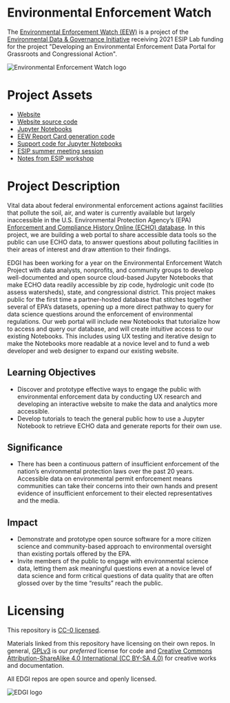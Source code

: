 # Environmental Enforcement Watch
The [Environmental Enforcement Watch (EEW)](https://www.environmentalenforcementwatch.org/) is a project of the [Environmental Data & Governance Initiative](https://envirodatagov.org/) receiving 2021 ESIP Lab funding for the project "Developing an Environmental Enforcement Data Portal for Grassroots and Congressional Action".

![Environmental Enforcement Watch logo](https://www.environmentalenforcementwatch.org/static/bf7ebd06042a6474924e9b35fcf4d374/90171/eew-logo.png)

# Project Assets
* [Website](//environmentalenforcementwatch.org)
* [Website source code](https://github.com/edgi-govdata-archiving/EEW-Website)
* [Jupyter Notebooks](https://github.com/edgi-govdata-archiving/ECHO-Cross-Program)
* [EEW Report Card generation code](https://github.com/edgi-govdata-archiving/EEW-ReportCard-Data)
* [Support code for Jupyter Notebooks](https://github.com/edgi-govdata-archiving/ECHO_modules)
* [ESIP summer meeting session](https://2021esipsummermeeting.sched.com/event/b7bfcfb7b3efd99bd9dedaa8341a2b82)
* [Notes from ESIP workshop](https://docs.google.com/document/d/1xFD8Luv6u34uKQHh48znXWiykcFUiZpKfroBSn-1wls/edit)

# Project Description
Vital data about federal environmental enforcement actions against facilities that pollute the soil, air, and water is currently available but largely inaccessible in the U.S. Environmental Protection Agency’s (EPA) [Enforcement and Compliance History Online (ECHO) database](https://echo.epa.gov/). In this project, we are building a web portal to share accessible data tools so the public can use ECHO data, to answer questions about polluting facilities in their areas of interest and draw attention to their findings.

EDGI has been working for a year on the Environmental Enforcement Watch Project with data analysts, nonprofits, and community groups to develop well-documented and open source cloud-based Jupyter Notebooks that make ECHO data readily accessible by zip code, hydrologic unit code (to assess watersheds), state, and congressional district. This project makes public for the first time a partner-hosted database that stitches together several of EPA’s datasets, opening up a more direct pathway to query for data science questions around the enforcement of environmental regulations. Our web portal will include new Notebooks that tutorialize how to access and query our database, and will create intuitive access to our existing Notebooks. This includes using UX testing and iterative design to make the Notebooks more readable at a novice level and to fund a web developer and web designer to expand our existing website.

## Learning Objectives
* Discover and prototype effective ways to engage the public with environmental enforcement data by conducting UX research and developing an interactive website to make the data and analytics more accessible. 
* Develop tutorials to teach the general public how to use a Jupyter Notebook to retrieve ECHO data and generate reports for their own use.
## Significance
* There has been a continuous pattern of insufficient enforcement of the nation’s environmental protection laws over the past 20 years. Accessible data on environmental permit enforcement means communities can take their concerns into their own hands and present evidence of insufficient enforcement to their elected representatives and the media. 
## Impact
* Demonstrate and prototype open source software for a more citizen science and community-based approach to environmental oversight than existing portals offered by the EPA.
* Invite members of the public to engage with environmental science data, letting them ask meaningful questions even at a novice level of data science and form critical questions of data quality that are often glossed over by the time “results” reach the public.

# Licensing
This repository is [CC-0 licensed](https://github.com/ESIPFed/Environmental-Enforcement-Watch/blob/main/LICENSE).

Materials linked from this repository have licensing on their own repos. In general, [GPLv3](http://gplv3.fsf.org/) is our _preferred_ license for code and [Creative Commons Attribution-ShareAlike 4.0 International (CC BY-SA 4.0)](https://creativecommons.org/licenses/by-sa/4.0/) for creative works and documentation.

All EDGI repos are open source and openly licensed.

![EDGI logo](https://envirodatagov.org/wp-content/uploads/2017/03/EDGI_Logo-Horiz_Hi-Res_Transp.png)

